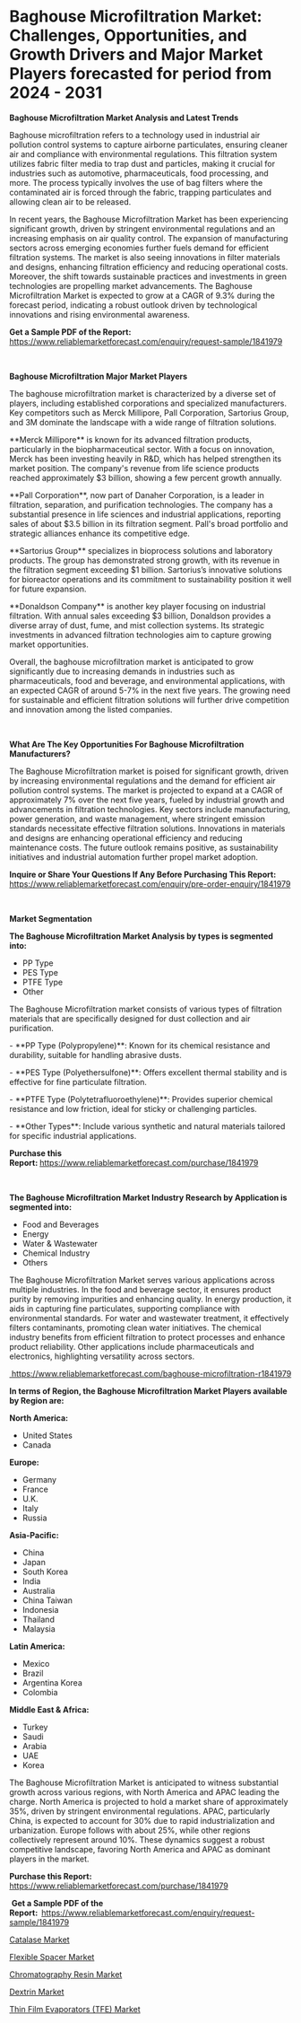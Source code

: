 <p><h1>Baghouse Microfiltration Market: Challenges, Opportunities, and Growth Drivers and Major Market Players forecasted for period from 2024 - 2031</h1></p><p><strong>Baghouse Microfiltration Market Analysis and Latest Trends</strong></p>
<p><p>Baghouse microfiltration refers to a technology used in industrial air pollution control systems to capture airborne particulates, ensuring cleaner air and compliance with environmental regulations. This filtration system utilizes fabric filter media to trap dust and particles, making it crucial for industries such as automotive, pharmaceuticals, food processing, and more. The process typically involves the use of bag filters where the contaminated air is forced through the fabric, trapping particulates and allowing clean air to be released.</p><p>In recent years, the Baghouse Microfiltration Market has been experiencing significant growth, driven by stringent environmental regulations and an increasing emphasis on air quality control. The expansion of manufacturing sectors across emerging economies further fuels demand for efficient filtration systems. The market is also seeing innovations in filter materials and designs, enhancing filtration efficiency and reducing operational costs. Moreover, the shift towards sustainable practices and investments in green technologies are propelling market advancements. The Baghouse Microfiltration Market is expected to grow at a CAGR of 9.3% during the forecast period, indicating a robust outlook driven by technological innovations and rising environmental awareness.</p></p>
<p><strong>Get a Sample PDF of the Report:&nbsp;</strong> <a href="https://www.reliablemarketforecast.com/enquiry/request-sample/1841979?utm_campaign=1722&utm_medium=2&utm_source=Github&utm_content=ia&utm_term=16102024&utm_id=baghouse-microfiltration">https://www.reliablemarketforecast.com/enquiry/request-sample/1841979</a></p>
<p>&nbsp;</p>
<p><strong>Baghouse Microfiltration Major Market Players</strong></p>
<p><p>The baghouse microfiltration market is characterized by a diverse set of players, including established corporations and specialized manufacturers. Key competitors such as Merck Millipore, Pall Corporation, Sartorius Group, and 3M dominate the landscape with a wide range of filtration solutions.</p><p>**Merck Millipore** is known for its advanced filtration products, particularly in the biopharmaceutical sector. With a focus on innovation, Merck has been investing heavily in R&D, which has helped strengthen its market position. The company's revenue from life science products reached approximately $3 billion, showing a few percent growth annually.</p><p>**Pall Corporation**, now part of Danaher Corporation, is a leader in filtration, separation, and purification technologies. The company has a substantial presence in life sciences and industrial applications, reporting sales of about $3.5 billion in its filtration segment. Pall's broad portfolio and strategic alliances enhance its competitive edge.</p><p>**Sartorius Group** specializes in bioprocess solutions and laboratory products. The group has demonstrated strong growth, with its revenue in the filtration segment exceeding $1 billion. Sartorius’s innovative solutions for bioreactor operations and its commitment to sustainability position it well for future expansion.</p><p>**Donaldson Company** is another key player focusing on industrial filtration. With annual sales exceeding $3 billion, Donaldson provides a diverse array of dust, fume, and mist collection systems. Its strategic investments in advanced filtration technologies aim to capture growing market opportunities.</p><p>Overall, the baghouse microfiltration market is anticipated to grow significantly due to increasing demands in industries such as pharmaceuticals, food and beverage, and environmental applications, with an expected CAGR of around 5-7% in the next five years. The growing need for sustainable and efficient filtration solutions will further drive competition and innovation among the listed companies.</p></p>
<p>&nbsp;</p>
<p><strong>What Are The Key Opportunities For Baghouse Microfiltration Manufacturers?</strong></p>
<p><p>The Baghouse Microfiltration market is poised for significant growth, driven by increasing environmental regulations and the demand for efficient air pollution control systems. The market is projected to expand at a CAGR of approximately 7% over the next five years, fueled by industrial growth and advancements in filtration technologies. Key sectors include manufacturing, power generation, and waste management, where stringent emission standards necessitate effective filtration solutions. Innovations in materials and designs are enhancing operational efficiency and reducing maintenance costs. The future outlook remains positive, as sustainability initiatives and industrial automation further propel market adoption.</p></p>
<p><strong>Inquire or Share Your Questions If Any Before Purchasing This Report:</strong> <a href="https://www.reliablemarketforecast.com/enquiry/pre-order-enquiry/1841979?utm_campaign=1722&utm_medium=2&utm_source=Github&utm_content=ia&utm_term=16102024&utm_id=baghouse-microfiltration">https://www.reliablemarketforecast.com/enquiry/pre-order-enquiry/1841979</a></p>
<p>&nbsp;</p>
<p><strong>Market Segmentation</strong></p>
<p><strong>The Baghouse Microfiltration Market Analysis by types is segmented into:</strong></p>
<p><ul><li>PP Type</li><li>PES Type</li><li>PTFE Type</li><li>Other</li></ul></p>
<p><p>The Baghouse Microfiltration market consists of various types of filtration materials that are specifically designed for dust collection and air purification. </p><p>- **PP Type (Polypropylene)**: Known for its chemical resistance and durability, suitable for handling abrasive dusts.</p><p>- **PES Type (Polyethersulfone)**: Offers excellent thermal stability and is effective for fine particulate filtration. </p><p>- **PTFE Type (Polytetrafluoroethylene)**: Provides superior chemical resistance and low friction, ideal for sticky or challenging particles.</p><p>- **Other Types**: Include various synthetic and natural materials tailored for specific industrial applications.</p></p>
<p><strong>Purchase this Report:&nbsp;</strong><a href="https://www.reliablemarketforecast.com/purchase/1841979?utm_campaign=1722&utm_medium=2&utm_source=Github&utm_content=ia&utm_term=16102024&utm_id=baghouse-microfiltration">https://www.reliablemarketforecast.com/purchase/1841979</a></p>
<p>&nbsp;</p>
<p><strong>The Baghouse Microfiltration Market Industry Research by Application is segmented into:</strong></p>
<p><ul><li>Food and Beverages</li><li>Energy</li><li>Water & Wastewater</li><li>Chemical Industry</li><li>Others</li></ul></p>
<p><p>The Baghouse Microfiltration Market serves various applications across multiple industries. In the food and beverage sector, it ensures product purity by removing impurities and enhancing quality. In energy production, it aids in capturing fine particulates, supporting compliance with environmental standards. For water and wastewater treatment, it effectively filters contaminants, promoting clean water initiatives. The chemical industry benefits from efficient filtration to protect processes and enhance product reliability. Other applications include pharmaceuticals and electronics, highlighting versatility across sectors.</p></p>
<p><a href="https://www.reliablemarketforecast.com/baghouse-microfiltration-r1841979?utm_campaign=1722&utm_medium=2&utm_source=Github&utm_content=ia&utm_term=16102024&utm_id=baghouse-microfiltration">&nbsp;https://www.reliablemarketforecast.com/baghouse-microfiltration-r1841979</a></p>
<p><strong>In terms of Region, the Baghouse Microfiltration Market Players available by Region are:</strong></p>
<p>
    <p> <strong> North America: </strong>
        <ul>
            <li>United States</li>
            <li>Canada</li>
        </ul>
        </p> 
    <p> <strong> Europe: </strong>
        <ul>
            <li>Germany</li>
            <li>France</li>
            <li>U.K.</li>
            <li>Italy</li>
            <li>Russia</li>
        </ul>
        </p> 
    <p> <strong> Asia-Pacific: </strong>
        <ul>
            <li>China</li>
            <li>Japan</li>
            <li>South Korea</li>
            <li>India</li>
            <li>Australia</li>
            <li>China Taiwan</li>
            <li>Indonesia</li>
            <li>Thailand</li>
            <li>Malaysia</li>
        </ul>
        </p> 
    <p> <strong> Latin America: </strong>
        <ul>
            <li>Mexico</li>
            <li>Brazil</li>
            <li>Argentina Korea</li>
            <li>Colombia</li>
        </ul>
        </p> 
    <p> <strong> Middle East & Africa: </strong>
        <ul>
            <li>Turkey</li>
            <li>Saudi</li>
            <li>Arabia</li>
            <li>UAE</li>
            <li>Korea</li>
        </ul>
    </p>
    </p>
<p><p>The Baghouse Microfiltration Market is anticipated to witness substantial growth across various regions, with North America and APAC leading the charge. North America is projected to hold a market share of approximately 35%, driven by stringent environmental regulations. APAC, particularly China, is expected to account for 30% due to rapid industrialization and urbanization. Europe follows with about 25%, while other regions collectively represent around 10%. These dynamics suggest a robust competitive landscape, favoring North America and APAC as dominant players in the market.</p></p>
<p><strong>Purchase this Report: </strong><a href="https://www.reliablemarketforecast.com/purchase/1841979?utm_campaign=1722&utm_medium=2&utm_source=Github&utm_content=ia&utm_term=16102024&utm_id=baghouse-microfiltration">https://www.reliablemarketforecast.com/purchase/1841979</a></p>
<p>&nbsp;<strong>Get a Sample PDF of the Report:&nbsp;&nbsp;</strong><a href="https://www.reliablemarketforecast.com/enquiry/request-sample/1841979?utm_campaign=1722&utm_medium=2&utm_source=Github&utm_content=ia&utm_term=16102024&utm_id=baghouse-microfiltration">https://www.reliablemarketforecast.com/enquiry/request-sample/1841979</a></p>
<p><strong></strong></p>
<p><p><a href="https://www.linkedin.com/pulse/catalase-market-size-share-analysis-growth-trends-forecast-xuafc?utm_campaign=1722&utm_medium=2&utm_source=Github&utm_content=ia&utm_term=16102024&utm_id=baghouse-microfiltration">Catalase Market</a></p><p><a href="https://www.linkedin.com/pulse/flexible-spacer-market-size-type-plastic-spacersplasticmetal-r2wmc?utm_campaign=1722&utm_medium=2&utm_source=Github&utm_content=ia&utm_term=16102024&utm_id=baghouse-microfiltration">Flexible Spacer Market</a></p><p><a href="https://www.linkedin.com/pulse/chromatography-resin-market-global-regional-analysis-tg0xc?utm_campaign=1722&utm_medium=2&utm_source=Github&utm_content=ia&utm_term=16102024&utm_id=baghouse-microfiltration">Chromatography Resin Market</a></p><p><a href="https://www.linkedin.com/pulse/strategic-market-insights-global-dextrin-2024-2031-wimuc?utm_campaign=1722&utm_medium=2&utm_source=Github&utm_content=ia&utm_term=16102024&utm_id=baghouse-microfiltration">Dextrin Market</a></p><p><a href="https://github.com/MatthewHernandez403/Market-Research-Report-List-1/blob/main/thin-film-evaporators-tfe-market.md?utm_campaign=1722&utm_medium=2&utm_source=Github&utm_content=ia&utm_term=16102024&utm_id=baghouse-microfiltration">Thin Film Evaporators (TFE) Market</a></p></p>